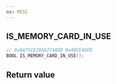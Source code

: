 ```yaml
---
ns: MISC
---
```

## IS_MEMORY_CARD_IN_USE

```c
// 0x8A75CE2956274ADD 0x40CE4DFD
BOOL IS_MEMORY_CARD_IN_USE();
```


## Return value
